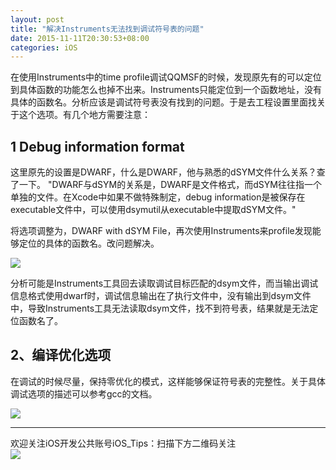 ```yaml
---
layout: post
title: "解决Instruments无法找到调试符号表的问题"
date: 2015-11-11T20:30:53+08:00
categories: iOS
---
```


在使用Instruments中的time profile调试QQMSF的时候，发现原先有的可以定位到具体函数的功能怎么也掉不出来。Instruments只能定位到一个函数地址，没有具体的函数名。分析应该是调试符号表没有找到的问题。于是去工程设置里面找关于这个选项。有几个地方需要注意：

## 1 Debug information format
这里原先的设置是DWARF，什么是DWARF，他与熟悉的dSYM文件什么关系？查了一下。
"DWARF与dSYM的关系是，DWARF是文件格式，而dSYM往往指一个单独的文件。在Xcode中如果不做特殊制定，debug information是被保存在executable文件中，可以使用dsymutil从executable中提取dSYM文件。"

将选项调整为，DWARF with dSYM File，再次使用Instruments来profile发现能够定位的具体的函数名。改问题解决。

![](http://ww4.sinaimg.cn/large/7df22103jw1exxbpoejnhj20fk057wep.jpg)

分析可能是Instruments工具回去读取调试目标匹配的dsym文件，而当输出调试信息格式使用dwarf时，调试信息输出在了执行文件中，没有输出到dsym文件中，导致Instruments工具无法读取dsym文件，找不到符号表，结果就是无法定位函数名了。

## 2、编译优化选项
在调试的时候尽量，保持零优化的模式，这样能够保证符号表的完整性。关于具体调试选项的描述可以参考gcc的文档。

![](http://ww3.sinaimg.cn/large/7df22103jw1exxbqjncmrj20fk0b3aaq.jpg)

-----
欢迎关注iOS开发公共账号iOS_Tips：扫描下方二维码关注  
![](http://ww4.sinaimg.cn/large/7df22103jw1exx11uhhkoj20by0by3zc.jpg)
